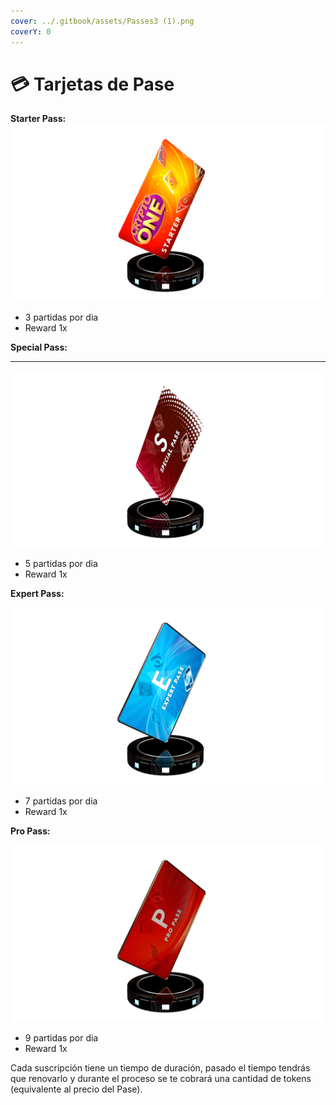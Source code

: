 ```yaml
---
cover: ../.gitbook/assets/Passes3 (1).png
coverY: 0
---
```


# 💳 Tarjetas de Pase

**Starter Pass:**                
![](<../.gitbook/assets/Starter Pass (1).png>)

* 3 partidas por dia &#x20;
* Reward 1x



**Special Pass:**&#x20;

****

![](<../.gitbook/assets/Special pass.png>)

* 5 partidas por dia
* Reward 1x



**Expert Pass:**

![](<../.gitbook/assets/Expert Pass.png>)

* 7 partidas por dia
* Reward 1x

**Pro Pass:**

![](<../.gitbook/assets/Pro Pass.png>)

* 9 partidas por dia
* Reward 1x

Cada suscripción  tiene un tiempo de duración, pasado el tiempo tendrás que renovarlo y durante el proceso se te cobrará una cantidad de tokens (equivalente al precio del Pase).

